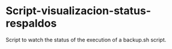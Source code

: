 # Script-visualizacion-status-respaldos
Script to watch the status of the execution of a backup.sh script.
